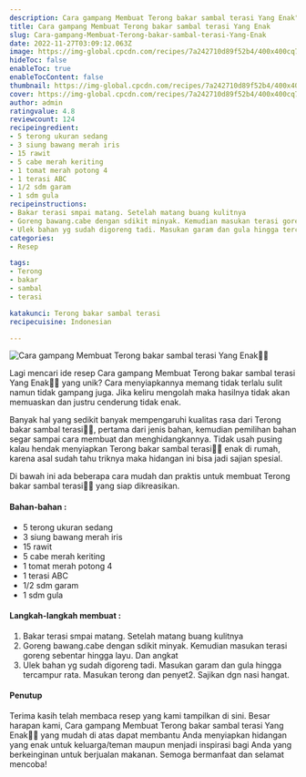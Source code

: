 ```yaml
---
description: Cara gampang Membuat Terong bakar sambal terasi Yang Enak"
title: Cara gampang Membuat Terong bakar sambal terasi Yang Enak
slug: Cara-gampang-Membuat-Terong-bakar-sambal-terasi-Yang-Enak
date: 2022-11-27T03:09:12.063Z
image: https://img-global.cpcdn.com/recipes/7a242710d89f52b4/400x400cq70/photo.jpg
hideToc: false
enableToc: true
enableTocContent: false
thumbnail: https://img-global.cpcdn.com/recipes/7a242710d89f52b4/400x400cq70/photo.jpg
cover: https://img-global.cpcdn.com/recipes/7a242710d89f52b4/400x400cq70/photo.jpg
author: admin
ratingvalue: 4.8
reviewcount: 124
recipeingredient:
- 5 terong ukuran sedang
- 3 siung bawang merah iris
- 15 rawit
- 5 cabe merah keriting
- 1 tomat merah potong 4
- 1 terasi ABC
- 1/2 sdm garam
- 1 sdm gula
recipeinstructions:
- Bakar terasi smpai matang. Setelah matang buang kulitnya
- Goreng bawang.cabe dengan sdikit minyak. Kemudian masukan terasi goreng sebentar hingga layu. Dan angkat
- Ulek bahan yg sudah digoreng tadi. Masukan garam dan gula hingga tercampur rata. Masukan terong dan penyet2. Sajikan dgn nasi hangat.
categories:
- Resep

tags:
- Terong
- bakar
- sambal
- terasi

katakunci: Terong bakar sambal terasi
recipecuisine: Indonesian

---
```


![Cara gampang Membuat Terong bakar sambal terasi Yang Enak👩‍🍳](https://img-global.cpcdn.com/recipes/7a242710d89f52b4/400x400cq70/photo.jpg)

Lagi mencari ide resep Cara gampang Membuat Terong bakar sambal terasi Yang Enak👩‍🍳 yang unik? Cara menyiapkannya memang tidak terlalu sulit namun tidak gampang juga. Jika keliru mengolah maka hasilnya tidak akan memuaskan dan justru cenderung tidak enak.

Banyak hal yang sedikit banyak mempengaruhi kualitas rasa dari Terong bakar sambal terasi👩‍🍳, pertama dari jenis bahan, kemudian pemilihan bahan segar sampai cara membuat dan menghidangkannya. Tidak usah pusing kalau hendak menyiapkan Terong bakar sambal terasi👩‍🍳 enak di rumah, karena asal sudah tahu triknya maka hidangan ini bisa jadi sajian spesial.

Di bawah ini ada beberapa cara mudah dan praktis untuk membuat Terong bakar sambal terasi👩‍🍳 yang siap dikreasikan.

<!--inarticleads1-->

#### Bahan-bahan :

- 5 terong ukuran sedang
- 3 siung bawang merah iris
- 15 rawit
- 5 cabe merah keriting
- 1 tomat merah potong 4
- 1 terasi ABC
- 1/2 sdm garam
- 1 sdm gula

<!--inarticleads2-->

#### Langkah-langkah membuat :

1. Bakar terasi smpai matang. Setelah matang buang kulitnya
1. Goreng bawang.cabe dengan sdikit minyak. Kemudian masukan terasi goreng sebentar hingga layu. Dan angkat
1. Ulek bahan yg sudah digoreng tadi. Masukan garam dan gula hingga tercampur rata. Masukan terong dan penyet2. Sajikan dgn nasi hangat.

#### Penutup

Terima kasih telah membaca resep yang kami tampilkan di sini. Besar harapan kami, Cara gampang Membuat Terong bakar sambal terasi Yang Enak👩‍🍳 yang mudah di atas dapat membantu Anda menyiapkan hidangan yang enak untuk keluarga/teman maupun menjadi inspirasi bagi Anda yang berkeinginan untuk berjualan makanan. Semoga bermanfaat dan selamat mencoba!